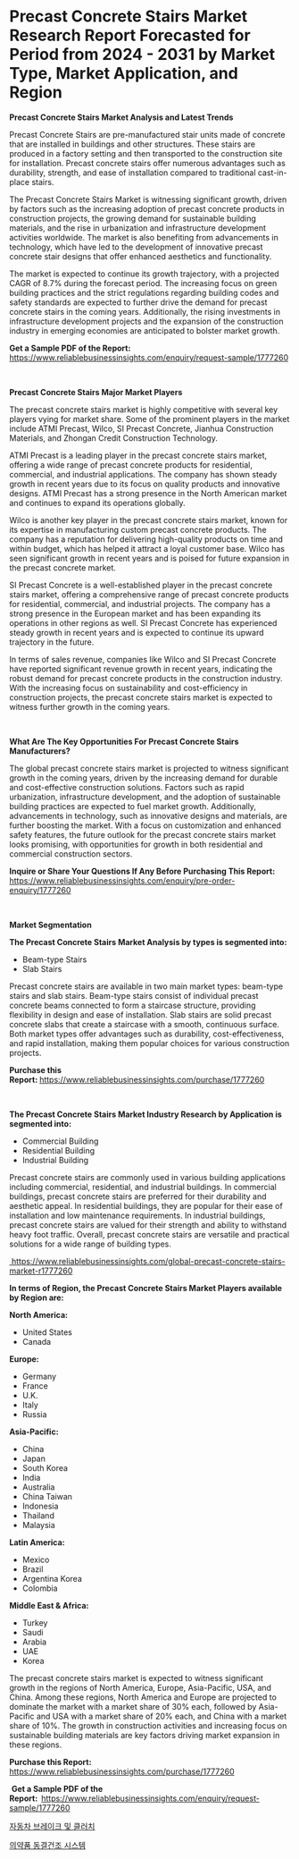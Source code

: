 <p><h1>Precast Concrete Stairs Market Research Report Forecasted for Period from 2024 -  2031 by Market Type, Market Application, and Region</h1></p><p><strong>Precast Concrete Stairs Market Analysis and Latest Trends</strong></p>
<p><p>Precast Concrete Stairs are pre-manufactured stair units made of concrete that are installed in buildings and other structures. These stairs are produced in a factory setting and then transported to the construction site for installation. Precast concrete stairs offer numerous advantages such as durability, strength, and ease of installation compared to traditional cast-in-place stairs.</p><p>The Precast Concrete Stairs Market is witnessing significant growth, driven by factors such as the increasing adoption of precast concrete products in construction projects, the growing demand for sustainable building materials, and the rise in urbanization and infrastructure development activities worldwide. The market is also benefiting from advancements in technology, which have led to the development of innovative precast concrete stair designs that offer enhanced aesthetics and functionality.</p><p>The market is expected to continue its growth trajectory, with a projected CAGR of 8.7% during the forecast period. The increasing focus on green building practices and the strict regulations regarding building codes and safety standards are expected to further drive the demand for precast concrete stairs in the coming years. Additionally, the rising investments in infrastructure development projects and the expansion of the construction industry in emerging economies are anticipated to bolster market growth.</p></p>
<p><strong>Get a Sample PDF of the Report:&nbsp;</strong> <a href="https://www.reliablebusinessinsights.com/enquiry/request-sample/1777260">https://www.reliablebusinessinsights.com/enquiry/request-sample/1777260</a></p>
<p>&nbsp;</p>
<p><strong>Precast Concrete Stairs Major Market Players</strong></p>
<p><p>The precast concrete stairs market is highly competitive with several key players vying for market share. Some of the prominent players in the market include ATMI Precast, Wilco, SI Precast Concrete, Jianhua Construction Materials, and Zhongan Credit Construction Technology. </p><p>ATMI Precast is a leading player in the precast concrete stairs market, offering a wide range of precast concrete products for residential, commercial, and industrial applications. The company has shown steady growth in recent years due to its focus on quality products and innovative designs. ATMI Precast has a strong presence in the North American market and continues to expand its operations globally.</p><p>Wilco is another key player in the precast concrete stairs market, known for its expertise in manufacturing custom precast concrete products. The company has a reputation for delivering high-quality products on time and within budget, which has helped it attract a loyal customer base. Wilco has seen significant growth in recent years and is poised for future expansion in the precast concrete market.</p><p>SI Precast Concrete is a well-established player in the precast concrete stairs market, offering a comprehensive range of precast concrete products for residential, commercial, and industrial projects. The company has a strong presence in the European market and has been expanding its operations in other regions as well. SI Precast Concrete has experienced steady growth in recent years and is expected to continue its upward trajectory in the future.</p><p>In terms of sales revenue, companies like Wilco and SI Precast Concrete have reported significant revenue growth in recent years, indicating the robust demand for precast concrete products in the construction industry. With the increasing focus on sustainability and cost-efficiency in construction projects, the precast concrete stairs market is expected to witness further growth in the coming years.</p></p>
<p>&nbsp;</p>
<p><strong>What Are The Key Opportunities For Precast Concrete Stairs Manufacturers?</strong></p>
<p><p>The global precast concrete stairs market is projected to witness significant growth in the coming years, driven by the increasing demand for durable and cost-effective construction solutions. Factors such as rapid urbanization, infrastructure development, and the adoption of sustainable building practices are expected to fuel market growth. Additionally, advancements in technology, such as innovative designs and materials, are further boosting the market. With a focus on customization and enhanced safety features, the future outlook for the precast concrete stairs market looks promising, with opportunities for growth in both residential and commercial construction sectors.</p></p>
<p><strong>Inquire or Share Your Questions If Any Before Purchasing This Report:</strong> <a href="https://www.reliablebusinessinsights.com/enquiry/pre-order-enquiry/1777260">https://www.reliablebusinessinsights.com/enquiry/pre-order-enquiry/1777260</a></p>
<p>&nbsp;</p>
<p><strong>Market Segmentation</strong></p>
<p><strong>The Precast Concrete Stairs Market Analysis by types is segmented into:</strong></p>
<p><ul><li>Beam-type Stairs</li><li>Slab Stairs</li></ul></p>
<p><p>Precast concrete stairs are available in two main market types: beam-type stairs and slab stairs. Beam-type stairs consist of individual precast concrete beams connected to form a staircase structure, providing flexibility in design and ease of installation. Slab stairs are solid precast concrete slabs that create a staircase with a smooth, continuous surface. Both market types offer advantages such as durability, cost-effectiveness, and rapid installation, making them popular choices for various construction projects.</p></p>
<p><strong>Purchase this Report:&nbsp;</strong><a href="https://www.reliablebusinessinsights.com/purchase/1777260">https://www.reliablebusinessinsights.com/purchase/1777260</a></p>
<p>&nbsp;</p>
<p><strong>The Precast Concrete Stairs Market Industry Research by Application is segmented into:</strong></p>
<p><ul><li>Commercial Building</li><li>Residential Building</li><li>Industrial Building</li></ul></p>
<p><p>Precast concrete stairs are commonly used in various building applications including commercial, residential, and industrial buildings. In commercial buildings, precast concrete stairs are preferred for their durability and aesthetic appeal. In residential buildings, they are popular for their ease of installation and low maintenance requirements. In industrial buildings, precast concrete stairs are valued for their strength and ability to withstand heavy foot traffic. Overall, precast concrete stairs are versatile and practical solutions for a wide range of building types.</p></p>
<p><a href="https://www.reliablebusinessinsights.com/global-precast-concrete-stairs-market-r1777260">&nbsp;https://www.reliablebusinessinsights.com/global-precast-concrete-stairs-market-r1777260</a></p>
<p><strong>In terms of Region, the Precast Concrete Stairs Market Players available by Region are:</strong></p>
<p>
    <p> <strong> North America: </strong>
        <ul>
            <li>United States</li>
            <li>Canada</li>
        </ul>
        </p> 
    <p> <strong> Europe: </strong>
        <ul>
            <li>Germany</li>
            <li>France</li>
            <li>U.K.</li>
            <li>Italy</li>
            <li>Russia</li>
        </ul>
        </p> 
    <p> <strong> Asia-Pacific: </strong>
        <ul>
            <li>China</li>
            <li>Japan</li>
            <li>South Korea</li>
            <li>India</li>
            <li>Australia</li>
            <li>China Taiwan</li>
            <li>Indonesia</li>
            <li>Thailand</li>
            <li>Malaysia</li>
        </ul>
        </p> 
    <p> <strong> Latin America: </strong>
        <ul>
            <li>Mexico</li>
            <li>Brazil</li>
            <li>Argentina Korea</li>
            <li>Colombia</li>
        </ul>
        </p> 
    <p> <strong> Middle East & Africa: </strong>
        <ul>
            <li>Turkey</li>
            <li>Saudi</li>
            <li>Arabia</li>
            <li>UAE</li>
            <li>Korea</li>
        </ul>
    </p>
    </p>
<p><p>The precast concrete stairs market is expected to witness significant growth in the regions of North America, Europe, Asia-Pacific, USA, and China. Among these regions, North America and Europe are projected to dominate the market with a market share of 30% each, followed by Asia-Pacific and USA with a market share of 20% each, and China with a market share of 10%. The growth in construction activities and increasing focus on sustainable building materials are key factors driving market expansion in these regions.</p></p>
<p><strong>Purchase this Report: </strong><a href="https://www.reliablebusinessinsights.com/purchase/1777260">https://www.reliablebusinessinsights.com/purchase/1777260</a></p>
<p>&nbsp;<strong>Get a Sample PDF of the Report:&nbsp;&nbsp;</strong><a href="https://www.reliablebusinessinsights.com/enquiry/request-sample/1777260">https://www.reliablebusinessinsights.com/enquiry/request-sample/1777260</a></p>
<p><strong></strong></p>
<p><p><a href="https://medium.com/@hermanokutneva7878567/%EC%9E%90%EB%8F%99%EC%B0%A8-%EB%B8%8C%EB%A0%88%EC%9D%B4%ED%81%AC%EC%99%80-%ED%81%B4%EB%9F%AC%EC%B9%98-%EC%8B%9C%EC%9E%A5%EC%9D%98-%EC%8B%A0%ED%9D%A5-%ED%8A%B8%EB%A0%8C%EB%93%9C-%EB%B0%8F-2024%EB%85%84%EB%B6%80%ED%84%B0-2031%EB%85%84%EA%B9%8C%EC%A7%80%EC%9D%98-%EB%AF%B8%EB%9E%98-%EC%A0%84%EB%A7%9D-ba284f0dbc78">자동차 브레이크 및 클러치</a></p><p><a href="https://github.com/Madalyell456456/Market-Research-Report-List-2/blob/main/3673639120002.md">의약품 동결건조 시스템</a></p></p>